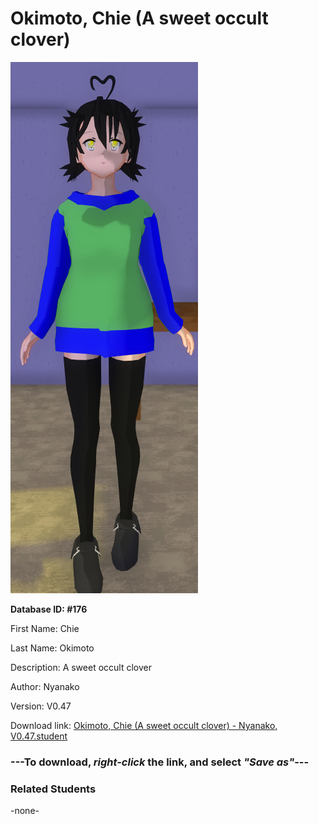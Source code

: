 # Okimoto, Chie (A sweet occult clover)

<img src="Files/Okimoto, Chie (A sweet occult clover).png" title="Okimoto, Chie (A sweet occult clover) - Nyanako, V0.47">

**Database ID: #176**

First Name: Chie

Last Name: Okimoto

Description: A sweet occult clover

Author: Nyanako

Version: V0.47

Download link: <a href="https://raw.githubusercontent.com/Arbiter1223/Daigaku-Gurashi-Custom-Students/master/Students/Files/Okimoto%2C%20Chie%20(A%20sweet%20occult%20clover)%20-%20Nyanako%2C%20V0.47.student">Okimoto, Chie (A sweet occult clover) - Nyanako, V0.47.student</a>

### ---**To download, _right-click_ the link, and select _"Save as"_**---

### Related Students

-none-
